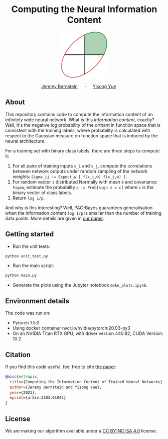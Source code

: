 <h1 align="center">Computing the Neural Information Content</h1>

<p align="center">
  <img src="orthant.svg" width="150"/>
</p>

<p align="center">
  <a href="https://jeremybernste.in" target="_blank">Jeremy&nbsp;Bernstein</a> &emsp; <b>&middot;</b> &emsp;
  <a href="http://www.yisongyue.com" target="_blank">Yisong&nbsp;Yue</a> &emsp; &emsp;
</p>

## About

This repository contains code to compute the information content of an infinitely wide neural network. What is this *information content*, exactly? Well, it's the negative log probability of the orthant in function space that is consistent with the training labels, where probability is calculated with respect to the Gaussian measure on function space that is induced by the neural architecture.

For a training set with binary class labels, there are three steps to compute it:
1. For all pairs of training inputs `x_i` and `x_j`, compute the correlations between network outputs under random sampling of the network weights: `Sigma_ij := Expect_w [ f(x_i,w) f(x_j,w) ]`.
2. For random vector `z` distributed Normally with mean `0` and covariance `Sigma`, estimate the probability `p := Prob[sign z = c]` where `c` is the binary vector of class labels.
3. Return `log 1/p`.

And why is this interesting? Well, PAC-Bayes guarantees generalisation when the information content `log 1/p` is smaller than the number of training data points. More details are given in [our paper](https://arxiv.org/abs/2103.01045).

## Getting started
- Run the unit tests:
```bash
python unit_test.py
```
- Run the main script:
```bash
python main.py
```
- Generate the plots using the Jupyter notebook `make_plots.ipynb`.

## Environment details
The code was run on:
- Pytorch 1.5.0
- Using docker container nvcr.io/nvidia/pytorch:20.03-py3
- On an NVIDIA Titan RTX GPU, with driver version 440.82, CUDA Version: 10.2

## Citation

If you find this code useful, feel free to cite [the paper](https://arxiv.org/abs/2103.01045):

```bibtex
@misc{entropix,
  title={Computing the Information Content of Trained Neural Networks},
  author={Jeremy Bernstein and Yisong Yue},
  year={2021},
  eprint={arXiv:2103.01045}
}
```

## License

We are making our algorithm available under a [CC BY-NC-SA 4.0](https://creativecommons.org/licenses/by-nc-sa/4.0/) license.
